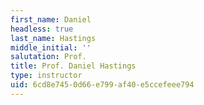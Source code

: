 ```yaml
---
first_name: Daniel
headless: true
last_name: Hastings
middle_initial: ''
salutation: Prof.
title: Prof. Daniel Hastings
type: instructor
uid: 6cd8e745-0d66-e799-af40-e5ccefeee794
---
```

